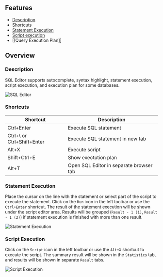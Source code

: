 ## Features
* [Description](#description)
* [Shortcuts](#shortcuts)
* [Statement Execution](#statement-execution)
* [Script execution](#script-execution)
* [[Query Execution Plan]]

## Overview

### Description
SQL Editor supports autocomplete, syntax highlight, statement execution, script execution, and execution plan for some databases.

![SQL Editor](https://github.com/dbeaver/cloudbeaver/wiki/images/sql_editor/sql-editor.png)

### Shortcuts
| Shortcut                   | Description                             |
|----------------------------|-----------------------------------------|
| Ctrl+Enter                 | Execute SQL statement                   |
| Ctrl+\ or Ctrl+Shift+Enter | Execute SQL statement in new tab        |
| Alt+X                      | Execute script                          |
| Shift+Ctrl+E               | Show exectution plan                    |
| Alt+T                      | Open SQL Editor in separate browser tab |

### Statement Execution
Place the cursor on the line with the statement or select part of the script to execute the statement. Click on the `Run` icon in the left toolbar or use the `Ctrl+Enter` shortcut. The result of the statement execution will be shown under the script editor area. Results will be grouped (`Result - 1 (1)`, `Result - 1 (2)`) if statement execution is finished with more than one result.

![Statement Execution](https://github.com/dbeaver/cloudbeaver/wiki/images/sql_editor/sql-editor-results.png)

### Script Execution
Click on the `Script` icon in the left toolbar or use the `Alt+X` shortcut to execute the script. The summary result will be shown in the `Statistics` tab, and results will be shown in separate `Result` tabs.

![Script Execution](https://github.com/dbeaver/cloudbeaver/wiki/images/sql_editor/sql-editor-script-executing.png)

